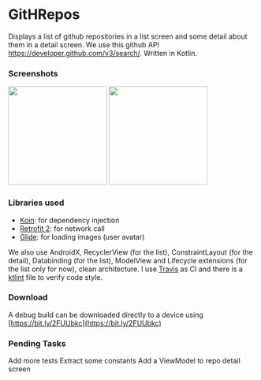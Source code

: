 # GitHRepos

Displays a list of github repositories in a list screen and some detail about them in a detail screen. We use this github API https://developer.github.com/v3/search/. Written in Kotlin.

### Screenshots
<img src="https://user-images.githubusercontent.com/923280/51608877-f913a080-1f18-11e9-94c5-91545440fa19.png" width="200">
<img src="https://user-images.githubusercontent.com/923280/51608876-f913a080-1f18-11e9-8a43-74282eaf896f.png" width="200">

### Libraries used 
* [Koin](https://github.com/InsertKoinIO/koin): for dependency injection
* [Retrofit 2](https://github.com/square/retrofit): for network call
* [Glide](https://github.com/bumptech/glide): for loading images (user avatar)

We also use AndroidX, RecyclerView (for the list), ConstraintLayout (for the detail), Databinding (for the list), ModelView and Lifecycle extensions (for the list only for now), clean architecture. I use [Travis](https://travis-ci.org/valllllll2000/GitHRepos) as CI and there is a [ktlint](https://github.com/shyiko/ktlint) file to verify code style. 

### Download
A debug build can be downloaded directly to a device using [https://bit.ly/2FUUbkc](https://bit.ly/2FUUbkc)

### Pending Tasks
Add more tests
Extract some constants
Add a ViewModel to repo detail screen
